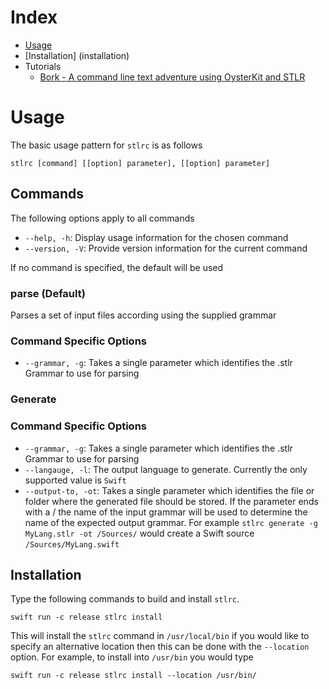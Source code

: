 # Index

 - [Usage](usage)
 - [Installation] (installation)
 - Tutorials
 	- [Bork - A command line text adventure using OysterKit and STLR](https://github.com/SwiftStudies/OysterKit/Documentation/Tutorials/Bork) 


# Usage

The basic usage pattern for ````stlrc```` is as follows

	stlrc [command] [[option] parameter], [[option] parameter]

## Commands

The following options apply to all commands

 * ````--help, -h````: Display usage information for the chosen command
 * ````--version, -V````: Provide version information for the current command

If no command is specified, the default will be used

### parse (Default)

Parses a set of input files according using the supplied grammar

### Command Specific Options

 * ````--grammar, -g````: Takes a single parameter which identifies the .stlr Grammar to use for parsing

### Generate



### Command Specific Options

 * ````--grammar, -g````: Takes a single parameter which identifies the .stlr Grammar to use for parsing
 * ````--langauge, -l````: The output language to generate. Currently the only supported value is ````Swift```` 
 * ````--output-to, -ot````: Takes a single parameter which identifies the file or folder where the generated file should be stored. If the parameter ends with a / the name of the input grammar will be used to determine the name of the expected output grammar. For example ````stlrc generate -g MyLang.stlr -ot /Sources/```` would create a Swift source ````/Sources/MyLang.swift```` 


## Installation

Type the following commands to build and install ````stlrc````. 

	swift run -c release stlrc install
	
This will install the ```stlrc``` command in ```/usr/local/bin``` if you would like to specify an alternative location then this can be done with the ````--location```` option. For example, to install into ````/usr/bin```` you would type

	swift run -c release stlrc install --location /usr/bin/


